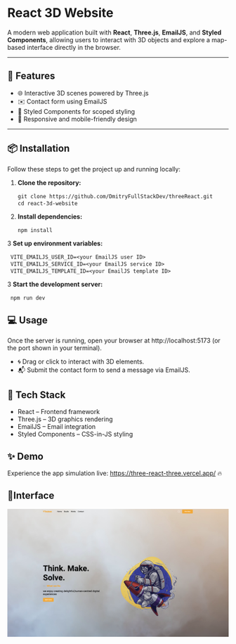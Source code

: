 # React 3D Website

A modern web application built with **React**, **Three.js**, **EmailJS**, and **Styled Components**, allowing users to interact with 3D objects and explore a map-based interface directly in the browser.

---

## 🚀 Features

- 🌐 Interactive 3D scenes powered by Three.js
- ✉️ Contact form using EmailJS
- 🎨 Styled Components for scoped styling
- 📱 Responsive and mobile-friendly design

---

## 📦 Installation

Follow these steps to get the project up and running locally:

1. **Clone the repository:**
   ```
   git clone https://github.com/DmitryFullStackDev/threeReact.git
   cd react-3d-website
   ```

2. **Install dependencies:**
   ```
   npm install
   ```

3 **Set up environment variables:**
   ```
    VITE_EMAILJS_USER_ID=<your EmailJS user ID>
    VITE_EMAILJS_SERVICE_ID=<your EmailJS service ID>
    VITE_EMAILJS_TEMPLATE_ID=<your EmailJS template ID>
   ```

3 **Start the development server:**
   ```
    npm run dev
   ```

## 💻 Usage
Once the server is running, open your browser at http://localhost:5173 (or the port shown in your terminal).

- 🌀 Drag or click to interact with 3D elements.
- 📬 Submit the contact form to send a message via EmailJS.

## 🧪 Tech Stack
- React – Frontend framework
- Three.js – 3D graphics rendering
- EmailJS – Email integration
- Styled Components – CSS-in-JS styling

## ✨ Demo
Experience the app simulation live:
https://three-react-three.vercel.app/ 🔥

## 🧩Interface
![Capture](img.png)

